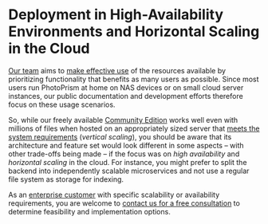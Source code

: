 # Deployment in High-Availability Environments and Horizontal Scaling in the Cloud

[Our team](https://www.photoprism.app/about/team) aims to [make effective use](../../developer-guide/code-quality.md#effectiveness-efficiency) of the resources available by prioritizing functionality that benefits as many users as possible. Since most users run PhotoPrism at home on NAS devices or on small cloud server instances, our public documentation and development efforts therefore focus on these usage scenarios.

So, while our freely available [Community Edition](https://github.com/photoprism/photoprism) works well even with millions of files when hosted on an appropriately sized server that [meets the system requirements](../index.md#system-requirements) (*vertical scaling*), you should be aware that its architecture and feature set would look different in some aspects – with other trade-offs being made – if the focus was on *high availability* and *horizontal scaling* in the cloud. For instance, you might prefer to split the backend into independently scalable microservices and not use a regular file system as storage for indexing.

As an [enterprise customer](https://www.photoprism.app/teams#compare) with specific scalability or availability requirements, you are welcome to [contact us for a free consultation](https://www.photoprism.app/contact) to determine feasibility and implementation options.